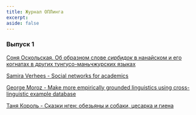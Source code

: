 ```yaml
---
title: Журнал ОПЛинга
excerpt: 
aside: false
---
```

### Выпуск 1
[Соня Оскольская. Об образном слове <i>сирбидок</i> в нанайском и его когнатах в других тунгусо-маньчжурских языках](/01-oskolskaya.html/)

[Samira Verhees - Social networks for academics](/01-unknown.html/)

[George Moroz - Make more empirically grounded linguistics using cross-linguistic example database](/moroz.html/)

[Таня Король - Сказки нген: обезьяны и собаки, цесарка и гиена](/01-fairy_tales.html/)
